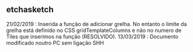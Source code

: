 ## etchasketch
21/02/2019 : Inserida a função de adicionar grelha. No entanto o limite da grelha está definido no CSS gridTemplateColumns e não no numero de Tiles que inserimos na função (RESOLVIDO). 
13/03/2019 : Documento modificado noutro PC sem ligação SHH